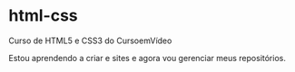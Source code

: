 # html-css
 Curso de HTML5 e CSS3 do CursoemVídeo

 Estou aprendendo a criar e sites e agora vou gerenciar meus repositórios.
